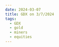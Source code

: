 ```yaml
---
date: 2024-03-07
title: GDX on 3/7/2024
tags: 
  - GDX
  - gold
  - miners
  - equities
---
```

<div class="post">
<snapshot-grid 
    :reports="['2024/03/06/CTA/GDX', '2024/03/07/CTA/GDX', '2024/03/07/MTP/GDX']"
    chart="2024/03/07/Chart/GDX"
/>
<p>

</p>
<p>

</p>
</div>